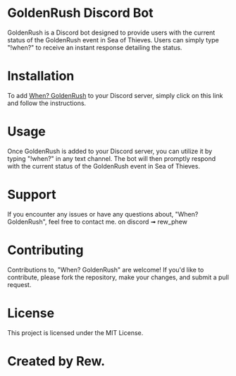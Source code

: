 # GoldenRush Discord Bot
GoldenRush is a Discord bot designed to provide users with the current status of the GoldenRush event in Sea of Thieves. Users can simply type "!when?" to receive an instant response detailing the status.

# Installation
To add [When? GoldenRush](https://discord.com/oauth2/authorize?client_id=1221974440066158612) to your Discord server, simply click on this link and follow the instructions.

# Usage
Once GoldenRush is added to your Discord server, you can utilize it by typing "!when?" in any text channel. The bot will then promptly respond with the current status of the GoldenRush event in Sea of Thieves.

# Support
If you encounter any issues or have any questions about, "When? GoldenRush", feel free to contact me. on discord ➟ rew_phew

# Contributing
Contributions to, "When? GoldenRush" are welcome! If you'd like to contribute, please fork the repository, make your changes, and submit a pull request.

# License
This project is licensed under the MIT License.

# Created by Rew.
